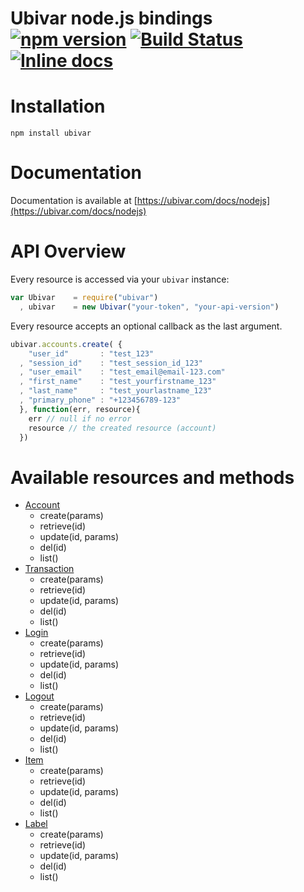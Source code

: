# Ubivar node.js bindings [![npm version](https://badge.fury.io/js/ubivar.svg)](http://badge.fury.io/js/ubivar) [![Build Status](https://travis-ci.org/ubivar/ubivar-node.png?branch=master)](https://travis-ci.org/ubivar/ubivar-node)  [![Inline docs](http://inch-ci.org/github/ubivar/ubivar-node.svg?branch=master)](http://inch-ci.org/github/ubivar/ubivar-node)
 


# Installation

`npm install ubivar`

# Documentation

Documentation is available at [https://ubivar.com/docs/nodejs](https://ubivar.com/docs/nodejs)

# API Overview

Every resource is accessed via your `ubivar` instance: 

```js
var Ubivar    = require("ubivar")
  , ubivar    = new Ubivar("your-token", "your-api-version") 
```

Every resource accepts an optional callback as the last argument. 

```js
ubivar.accounts.create( {
    "user_id"       : "test_123"
  , "session_id"    : "test_session_id_123"
  , "user_email"    : "test_email@email-123.com"
  , "first_name"    : "test_yourfirstname_123"
  , "last_name"     : "test_yourlastname_123"
  , "primary_phone" : "+123456789-123"
  }, function(err, resource){
    err // null if no error
    resource // the created resource (account)
  })
```

# Available resources and methods

+ [Account](https://www.ubivar.com/docs/#account)
    + create(params)
    + retrieve(id)
    + update(id, params)
    + del(id)
    + list()
+ [Transaction](https://www.ubivar.com/docs/#transaction)
    + create(params)
    + retrieve(id)
    + update(id, params)
    + del(id)
    + list()
+ [Login](https://www.ubivar.com/docs/#login)
    + create(params)
    + retrieve(id)
    + update(id, params)
    + del(id)
    + list()
+ [Logout](https://www.ubivar.com/docs/#logout)
    + create(params)
    + retrieve(id)
    + update(id, params)
    + del(id)
    + list()
+ [Item](https://www.ubivar.com/docs/#item)
    + create(params)
    + retrieve(id)
    + update(id, params)
    + del(id)
    + list()
+ [Label](https://www.ubivar.com/docs/#label)
    + create(params)
    + retrieve(id)
    + update(id, params)
    + del(id)
    + list()

